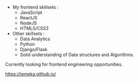 
- My frontend skillsets :
  - JavaScript
  - ReactJS 
  - NodeJS
  - HTML5/CSS3
- Other skillsets :
  - Data Analytics
  - Python
  - Django/Flask
  - Solid understanding of Data structures and Algorithms.
 
  
Currently looking for frontend engineering opportunities. 

https://iemeka.github.io/
